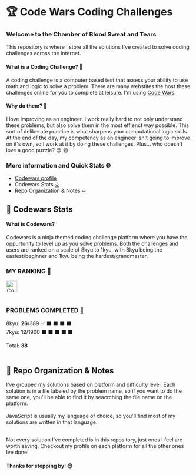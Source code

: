 # 🏆 Code Wars Coding Challenges

### Welcome to the Chamber of Blood Sweat and Tears 
This repository is where I store all the solutions I've created to solve coding challenges across the internet. 

#### What is a Coding Challenge? 🧩
A coding challenge is a computer based test that assess your ability to use math and logic to solve a problem. There are many webstites the host these challenges online for you to complete at leisure. I'm using [Code Wars](https://www.codewars.com).

#### Why do them? 🤔 
I love improving as an engineer. I work really hard to not only understand these problems, but also solve them in the most effienct way possible. This sort of deliberate practice is what sharpens your computational logic skills. At the end of the day, my competency as an engineer isn't going to improve on it's own, so I work at it by doing these challenges. Plus... who doesn't love a good puzzle? 😌 😄


### More information and Quick Stats 🌐
- [Codewars profile](https://www.codewars.com/users/tdo95)
- Codewars Stats [ ↓ ](#codewars)
- Repo Organization & Notes [ ↓ ](#notes)

<h2 id="codewars">🚩 Codewars Stats</h2>

#### What is Codewars?
Codewars is a ninja themed coding challenge platform where you have the oppurtunity to  level up as you solve problems. Both the challenges and users are ranked on a scale of 8kyu to 1kyu, with 8kyu being the easiest/beginner and 1kyu being the hardest/grandmaster.
<br>

### MY RANKING 🥇

<img src="https://www.codewars.com/users/tdo95/badges/micro" height="30" alt= "Codewars badge with ranking"><br><br>

### PROBLEMS COMPLETED 🔘  
8kyu: **26**/389 ✅ ⬛️ ⬛️ ⬛️ ⬛️  
7kyu: **12**/1900 ⬛️ ⬛️ ⬛️ ⬛️ ⬛️ 

Total: **38**
<br><br> 
<h2 id="notes">📓 Repo Organization & Notes</h2>
I've grouped my solutions based on platform and difficulty level. Each solution is in a file labeled by the problem name, so if you want to do the same one, you'll be able to find it by seacrching the file name on the platform.  
<br><br>
JavaScript is usually my language of choice, so you'll find most of my solutions are written in that language.<br><br>

Not every solution I've completed is in this repository,  just ones I feel are worth saving. Checkout my profile on each platform for all the other ones Ive done!

#### Thanks for stopping by! 😊
